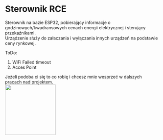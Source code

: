 # Sterownik RCE
Sterownik na bazie ESP32, pobierający informacje o godzinowych/kwadransowych cenach energii elektrycznej i sterujący przekaźnikami.\
Urządzenie służy do załaczania i wyłączania innych urządzeń na podstawie ceny rynkowej.

ToDo:
1. WiFi Failed timeout
2. Acces Point

Jeżeli podoba ci się to co robię i chcesz mnie wesprzeć w dalszych pracach nad projektem.\
<a href="https://suppi.pl/gibzwein" target="_blank"><img width="165" src="https://suppi.pl/api/widget/button.svg?fill=6457FD&textColor=ffffff"/></a>
